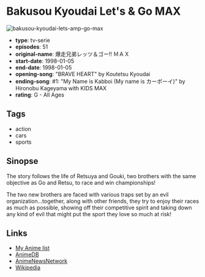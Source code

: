 # Bakusou Kyoudai Let's &amp; Go MAX

![bakusou-kyoudai-lets-amp-go-max](https://cdn.myanimelist.net/images/anime/13/18301.jpg)

-   **type**: tv-serie
-   **episodes**: 51
-   **original-name**: 爆走兄弟レッツ＆ゴー!! ＭＡＸ
-   **start-date**: 1998-01-05
-   **end-date**: 1998-01-05
-   **opening-song**: "BRAVE HEART" by Koutetsu Kyoudai
-   **ending-song**: #1: "My Name is Kabboi (My name is カーボーイ)" by Hironobu Kageyama with KIDS MAX
-   **rating**: G - All Ages

## Tags

-   action
-   cars
-   sports

## Sinopse

The story follows the life of Retsuya and Gouki, two brothers with the same objective as Go and Retsu, to race and win championships!

The two new brothers are faced with various traps set by an evil organization...together, along with other friends, they try to enjoy their races as much as possible, showing off their competitive spirit and taking down any kind of evil that might put the sport they love so much at risk!

## Links

-   [My Anime list](https://myanimelist.net/anime/2709/Bakusou_Kyoudai_Lets___Go_MAX)
-   [AnimeDB](http://anidb.info/perl-bin/animedb.pl?show=anime&aid=1173)
-   [AnimeNewsNetwork](http://www.animenewsnetwork.com/encyclopedia/anime.php?id=1204)
-   [Wikipedia](http://en.wikipedia.org/wiki/Bakusou_Kyoudai_Let%27s_%26_Go#Anime)
